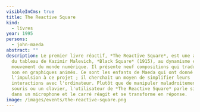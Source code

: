 ```yaml
---
visibleInCms: true
title: The Reactive Square
kind:
  - livres
year: 1995
persons:
  - john-maeda
abstract: ""
description: Le premier livre réactif, *The Reactive Square*, est une adaptation
  du tableau de Kazimir Malevich, *Black Square* (1915), au dynamisme et au
  mouvement du monde numérique. Il présente neuf compositions qui traduisent le
  son en graphiques animés. Ce sont les enfants de Maeda qui ont donné
  l'impulsion à ce projet ; il cherchait un moyen de simplifier leurs
  interactions avec l'ordinateur. Plutôt que de manipuler maladroitement une
  souris ou un clavier, l'utilisateur de *The Reactive Square* parle simplement
  dans un microphone et le carré réagit et se transforme en réponse.
image: /images/events/the-reactive-square.png
---
```

